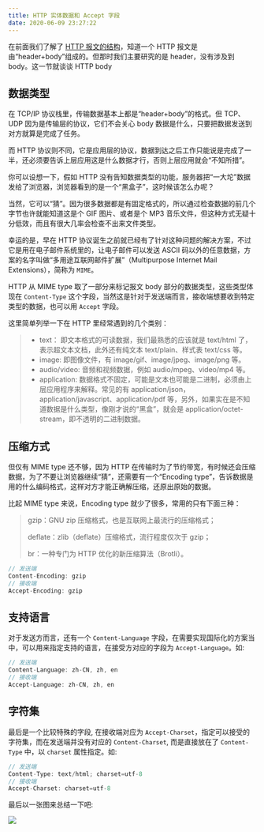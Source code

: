 ```yaml
---
title: HTTP 实体数据和 Accept 字段
date: 2020-06-09 23:27:22
---
```


在前面我们了解了 [HTTP 报文的结构](./http-message.md)，知道一个 HTTP 报文是由“header+body”组成的。但那时我们主要研究的是 header，没有涉及到 body。这一节就谈谈 HTTP body

## 数据类型

在 TCP/IP 协议栈里，传输数据基本上都是“header+body”的格式。但 TCP、UDP 因为是传输层的协议，它们不会关心 body 数据是什么，只要把数据发送到对方就算是完成了任务。

而 HTTP 协议则不同，它是应用层的协议，数据到达之后工作只能说是完成了一半，还必须要告诉上层应用这是什么数据才行，否则上层应用就会“不知所措”。

你可以设想一下，假如 HTTP 没有告知数据类型的功能，服务器把“一大坨”数据发给了浏览器，浏览器看到的是一个“黑盒子”，这时候该怎么办呢？

当然，它可以“猜”。因为很多数据都是有固定格式的，所以通过检查数据的前几个字节也许就能知道这是个 GIF 图片、或者是个 MP3 音乐文件，但这种方式无疑十分低效，而且有很大几率会检查不出来文件类型。

幸运的是，早在 HTTP 协议诞生之前就已经有了针对这种问题的解决方案，不过它是用在电子邮件系统里的，让电子邮件可以发送 ASCII 码以外的任意数据，方案的名字叫做“多用途互联网邮件扩展”（Multipurpose Internet Mail Extensions），简称为 `MIME`。

HTTP 从 MIME type 取了一部分来标记报文 body 部分的数据类型，这些类型体现在 `Content-Type` 这个字段，当然这是针对于发送端而言，接收端想要收到特定类型的数据，也可以用 `Accept` 字段。

这里简单列举一下在 HTTP 里经常遇到的几个类别：

<blockquote class='box'>

- text： 即文本格式的可读数据，我们最熟悉的应该就是 text/html 了，表示超文本文档，此外还有纯文本 text/plain、样式表 text/css 等。
- image: 即图像文件，有 image/gif、image/jpeg、image/png 等。
- audio/video: 音频和视频数据，例如 audio/mpeg、video/mp4 等。
- application: 数据格式不固定，可能是文本也可能是二进制，必须由上层应用程序来解释。常见的有 application/json，application/javascript、application/pdf 等，另外，如果实在是不知道数据是什么类型，像刚才说的“黑盒”，就会是 application/octet-stream，即不透明的二进制数据。

</blockquote>

## 压缩方式

但仅有 MIME type 还不够，因为 HTTP 在传输时为了节约带宽，有时候还会压缩数据，为了不要让浏览器继续“猜”，还需要有一个“Encoding type”，告诉数据是用的什么编码格式，这样对方才能正确解压缩，还原出原始的数据。

比起 MIME type 来说，Encoding type 就少了很多，常用的只有下面三种：

<blockquote class='box'>

gzip：GNU zip 压缩格式，也是互联网上最流行的压缩格式；

deflate：zlib（deflate）压缩格式，流行程度仅次于 gzip；

br：一种专门为 HTTP 优化的新压缩算法（Brotli）。

</blockquote>

```js
// 发送端
Content-Encoding: gzip
// 接收端
Accept-Encoding: gzip
```

## 支持语言

对于发送方而言，还有一个 `Content-Language` 字段，在需要实现国际化的方案当中，可以用来指定支持的语言，在接受方对应的字段为 `Accept-Language`。如:

```js
// 发送端
Content-Language: zh-CN, zh, en
// 接收端
Accept-Language: zh-CN, zh, en
```

## 字符集

最后是一个比较特殊的字段, 在接收端对应为 `Accept-Charset`，指定可以接受的字符集，而在发送端并没有对应的 `Content-Charset`, 而是直接放在了 `Content-Type` 中，以 `charset` 属性指定。如:

```js
// 发送端
Content-Type: text/html; charset=utf-8
// 接收端
Accept-Charset: charset=utf-8
```

最后以一张图来总结一下吧:

![](https://static001.geekbang.org/resource/image/b2/58/b2118315a977969ddfcc7ab9d26cb358.png)
